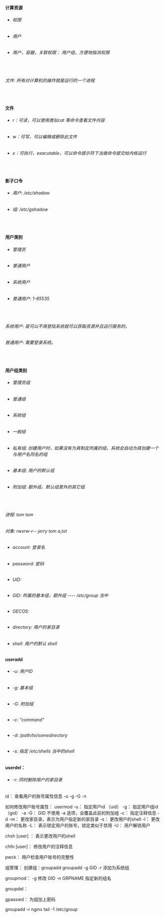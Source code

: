 #### 计算资源

* ###### 权限
* ###### 用户
* ###### 用户，容器，关联权限： 用户组，方便地指派权限

<br>

###### 文件: 所有对计算机的操作就是运行的一个进程

<br>

#### 文件
* ###### r：可读，可以使用类似cat 等命令查看文件内容
* ###### w：可写，可以编辑或删除此文件
* ###### x：可执行，exacutable，可以命令提示符下当做命令提交给内核运行

<br>

#### 影子口令

* ###### 用户: /etc/shadow
* ###### 组:   /etc/gshadow

<br>

#### 用户类别
* ###### 管理员
* ###### 普通用户
* ###### 系统用户
* ###### 普通用户: 1-65535

<br>

###### 系统用户: 是可以不用登陆系统就可以获取资源并且运行服务的。
###### 普通用户: 需要登录系统。

<br>

#### 用户组类别
* ###### 管理员组
* ###### 普通组
* ###### 系统组
* ###### 一般组
* ###### 私有组: 创建用户时，如果没有为其制定所属的组，系统会自动为其创建一个与用户名同名的组
* ###### 基本组: 用户的默认组
* ###### 附加组: 额外组，默认组意外的其它组

<br>

###### 进程: tom tom
###### 对象: rwxrw-r--    jerry tom   a,txt

* ###### account: 登录名
* ###### password: 密码
* ###### UID:
* ###### GID: 所属的基本组，额外组  ----   /etc/group 当中
* ###### GECOS:
* ###### directory: 用户的家目录
* ###### shell: 用户的默认 shell


#### useradd 
* ###### -u: 用户ID
* ###### -g: 基本组
* ###### -G: 附加组    
* ###### -c: "command"
* ###### -d: /path/to/somedirectory
* ###### -s: 指定 /etc/shells 当中的shell


#### userdel：
* ###### -r: 同时删除用户的家目录

id： 查看用户的账号属性信息
-u
-g
-G
-n


如何修改用户账号属性：
usermod
-u：     指定用户id （uid）
-g：     指定用户组id   （gid）
-a  -G：     GID   不使用 -a 选项，会覆盖此前的附加组
-c：     指定注释信息
-d -m：     更改家目录，表示为用户指定新的家目录
-s：     更改用户的shell
-l：      更改用户的名称
-L：     表示锁定用户的账号，锁定类似于禁用
-U：    用户解锁用户


chsh [user] ：     表示更改用户的shell

chfn [user]：      修改用户的注释信息

pwck：               用户检查用户账号的完整性


组管理：
创建组：groupadd
groupadd
-g  GID
-r  添加为系统组

groupmod：
-g  修改 GID
-n  GRPNAME  指定新的组名    

groupdel：   


gpasswd：        为组加上密码    


groupadd -r nginx
tail -1 /etc/group

